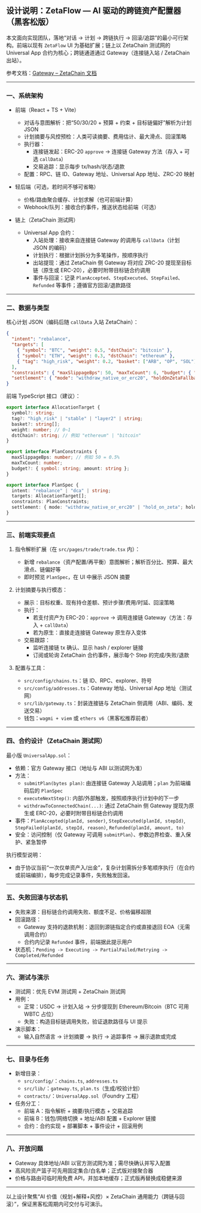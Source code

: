 ## 设计说明：ZetaFlow — AI 驱动的跨链资产配置器（黑客松版）

本文面向实现团队，落地“对话 → 计划 → 跨链执行 → 回滚/追踪”的最小可行架构。前端以现有 `ZetaFlow` UI 为基础扩展；链上以 ZetaChain 测试网的 Universal App 合约为核心；跨链通道通过 Gateway（连接链入站 / ZetaChain 出站）。

参考文档：[Gateway – ZetaChain 文档](https://www.zetachain.com/docs/developers/evm/gateway/)

---

### 一、系统架构
- 前端（React + TS + Vite）
  - 对话与意图解析：把“50/30/20 + 预算 + 约束 + 目标链偏好”解析为计划 JSON
  - 计划摘要与风控预检：人类可读摘要、费用估计、最大滑点、回滚策略
  - 执行器：
    - 连接链发起：ERC-20 `approve` → 连接链 Gateway 方法（存入 + 可选 `callData`）
    - 交易追踪：显示每步 tx/hash/状态/退款
  - 配置：RPC、链 ID、Gateway 地址、Universal App 地址、ZRC-20 映射

- 轻后端（可选，若时间不够可省略）
  - 价格/路由聚合缓存、计划求解（也可前端计算）
  - Webhook/队列：接收合约事件，推送状态给前端（可选）

- 链上（ZetaChain 测试网）
  - Universal App 合约：
    - 入站处理：接收来自连接链 Gateway 的调用与 `callData`（计划 JSON 的编码）
    - 计划执行：根据计划拆分为多笔操作，按顺序执行
    - 出站提现：通过 ZetaChain 侧 Gateway 将对应 ZRC-20 提现至目标链（原生或 ERC-20），必要时附带目标链合约调用
    - 事件与回滚：记录 `PlanAccepted`、`StepExecuted`、`StepFailed`、`Refunded` 等事件；遵循官方回滚/退款路径

---

### 二、数据与类型
核心计划 JSON（编码后随 `callData` 入站 ZetaChain）：
```json
{
  "intent": "rebalance",
  "targets": [
    { "symbol": "BTC", "weight": 0.5, "dstChain": "bitcoin" },
    { "symbol": "ETH", "weight": 0.3, "dstChain": "ethereum" },
    { "tag": "high_risk", "weight": 0.2, "basket": ["ARB", "OP", "SOL"] }
  ],
  "constraints": { "maxSlippageBps": 50, "maxTxCount": 6, "budget": { "symbol": "USDC", "amount": "2000" } },
  "settlement": { "mode": "withdraw_native_or_erc20", "holdOnZetaFallback": true }
}
```

前端 TypeScript 接口（建议）：
```ts
export interface AllocationTarget {
  symbol?: string;
  tag?: "high_risk" | "stable" | "layer2" | string;
  basket?: string[];
  weight: number; // 0~1
  dstChain?: string; // 例如 "ethereum" | "bitcoin"
}

export interface PlanConstraints {
  maxSlippageBps: number; // 例如 50 = 0.5%
  maxTxCount: number;
  budget?: { symbol: string; amount: string };
}

export interface PlanSpec {
  intent: "rebalance" | "dca" | string;
  targets: AllocationTarget[];
  constraints: PlanConstraints;
  settlement: { mode: "withdraw_native_or_erc20" | "hold_on_zeta"; holdOnZetaFallback?: boolean };
}
```

---

### 三、前端实现要点
1) 指令解析扩展（在 `src/pages/trade/trade.tsx` 内）：
   - 新增 `rebalance`（资产配置/再平衡）意图解析；解析百分比、预算、最大滑点、链偏好等
   - 即时预览 `PlanSpec`，在 UI 中展示 JSON 摘要

2) 计划摘要与执行模态：
   - 展示：目标权重、现有持仓差额、预计步骤/费用/时延、回滚策略
   - 执行：
     - 若支付资产为 ERC-20：`approve` → 调用连接链 Gateway（方法：存入 + `callData`）
     - 若为原生：直接走连接链 Gateway 原生存入变体
   - 交易跟踪：
     - 监听连接链 tx 确认、显示 hash / explorer 链接
     - 订阅或轮询 ZetaChain 合约事件，展示每个 Step 的完成/失败/退款

3) 配置与工具：
   - `src/config/chains.ts`：链 ID、RPC、explorer、符号
   - `src/config/addresses.ts`：Gateway 地址、Universal App 地址（测试网）
   - `src/lib/gateway.ts`：封装连接链与 ZetaChain 侧调用（ABI、编码、发送交易）
   - 钱包：`wagmi + viem` 或 `ethers v6`（黑客松推荐前者）

---

### 四、合约设计（ZetaChain 测试网）
最小版 `UniversalApp.sol`：
- 依赖：官方 Gateway 接口（地址与 ABI 以测试网为准）
- 方法：
  - `submitPlan(bytes plan)`: 由连接链 Gateway 入站调用；`plan` 为前端编码后的 `PlanSpec`
  - `executeNextStep()`: 内部/外部触发，按照顺序执行计划中的下一步
  - `withdrawToConnectedChain(...)`: 通过 ZetaChain 侧 Gateway 提现为原生或 ERC-20，必要时附带目标链合约调用
- 事件：`PlanAccepted(planId, sender)`, `StepExecuted(planId, stepId)`, `StepFailed(planId, stepId, reason)`, `Refunded(planId, amount, to)`
- 安全：访问控制（仅 Gateway 可调用 `submitPlan`）、参数边界检查、重入保护、紧急暂停

执行模型说明：
- 由于协议当前“一次仅单资产入/出金”，复杂计划需拆分多笔顺序执行（在合约或前端编排），每步完成记录事件，失败触发回滚。

---

### 五、失败回滚与状态机
- 失败来源：目标链合约调用失败、额度不足、价格偏移超限
- 回滚路径：
  - Gateway 支持的退款机制：退回到源链指定合约或直接退回 EOA（无需调用合约）
  - 合约内记录 `Refunded` 事件，前端据此提示用户
- 状态机：`Pending -> Executing -> PartialFailed/Retrying -> Completed/Refunded`

---

### 六、测试与演示
- 测试网：优先 EVM 测试网 + ZetaChain 测试网
- 用例：
  - 正常：USDC → 计划入站 → 分步提现到 Ethereum/Bitcoin（BTC 可用 WBTC 占位）
  - 失败：构造目标链调用失败，验证退款路径与 UI 提示
- 演示脚本：
  - 输入自然语言 → 计划摘要 → 执行 → 追踪事件 → 展示退款或完成

---

### 七、目录与任务
- 新增目录：
  - `src/config/`：`chains.ts`, `addresses.ts`
  - `src/lib/`：`gateway.ts`, `plan.ts`（生成/校验计划）
  - `contracts/`：`UniversalApp.sol`（Foundry 工程）
- 任务分工：
  - 前端 A：指令解析 + 摘要/执行模态 + 交易追踪
  - 前端 B：钱包/网络切换 + 地址/ABI 配置 + Explorer 链接
  - 合约：合约实现 + 部署脚本 + 事件设计 + 回滚用例

---

### 八、开放问题
- Gateway 具体地址/ABI 以官方测试网为准；需尽快确认并写入配置
- 高风险资产篮子可先用固定集合/白名单；正式版对接聚合器
- 价格与路由可临时用免费 API，并加本地缓存；正式版再替换成稳健来源

---

以上设计聚焦“AI 价值（规划+解释+风控）× ZetaChain 通用能力（跨链与回滚）”，保证黑客松周期内可交付与可演示。



